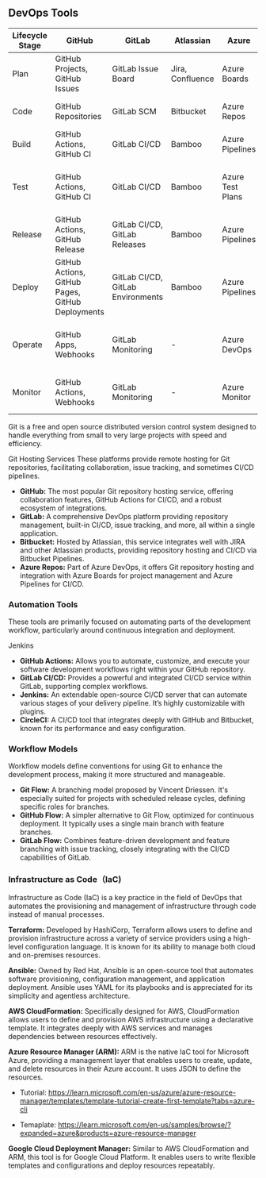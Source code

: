## DevOps Tools

| Lifecycle Stage | GitHub                                           | GitLab                            | Atlassian        | Azure            | AWS                                   | GCP                                      | Red Hat            | Other                                   |
|-----------------|--------------------------------------------------|-----------------------------------|------------------|------------------|---------------------------------------|------------------------------------------|--------------------|-----------------------------------------|
| Plan            | GitHub Projects, GitHub Issues                   | GitLab Issue Board                | Jira, Confluence | Azure Boards     | AWS CodeStar                          | Google Issue Tracker                     | -                  | Trello, Asana                           |
| Code            | GitHub Repositories                              | GitLab SCM                        | Bitbucket        | Azure Repos      | AWS CodeCommit                        | Cloud Source Repositories                | -                  | Subversion, Mercurial                   |
| Build           | GitHub Actions, GitHub CI                        | GitLab CI/CD                      | Bamboo           | Azure Pipelines  | AWS CodeBuild                         | Cloud Build                              | OpenShift CI/CD    | Jenkins, CircleCI, Travis CI            |
| Test            | GitHub Actions, GitHub CI                        | GitLab CI/CD                      | Bamboo           | Azure Test Plans | AWS CodeBuild                         | Cloud Test Lab                           | -                  | Selenium, JUnit, TestNG, Cypress, Mocha |
| Release         | GitHub Actions, GitHub Release                   | GitLab CI/CD, GitLab Releases     | Bamboo           | Azure Pipelines  | AWS CodePipeline                      | Cloud Build                              | OpenShift CI/CD    | Jenkins, CircleCI, GoCD                 |
| Deploy          | GitHub Actions, GitHub Pages, GitHub Deployments | GitLab CI/CD, GitLab Environments | Bamboo           | Azure Pipelines  | AWS CodeDeploy, AWS Elastic Beanstalk | Google Kubernetes Engine                 | OpenShift, Ansible | Docker, Kubernetes, Helm, Puppet        |
| Operate         | GitHub Apps, Webhooks                            | GitLab Monitoring                 | -                | Azure DevOps     | AWS OpsWorks, AWS Systems Manager     | Google Operations (formerly Stackdriver) | OpenShift, Ansible | Nagios, Grafana, Prometheus, Chef       |
| Monitor         | GitHub Actions, Webhooks                         | GitLab Monitoring                 | -                | Azure Monitor    | Amazon CloudWatch                     | Google Operations (formerly Stackdriver) | -                  | Splunk, New Relic, Datadog, Zabbix, ELK |

Git is a free and open source distributed version control system designed to handle everything from small to very large projects with speed and efficiency.

Git Hosting Services
These platforms provide remote hosting for Git repositories, facilitating collaboration, issue tracking, and sometimes CI/CD pipelines.

- **GitHub:** The most popular Git repository hosting service, offering collaboration features, GitHub Actions for CI/CD, and a robust ecosystem of integrations.
- **GitLab:** A comprehensive DevOps platform providing repository management, built-in CI/CD, issue tracking, and more, all within a single application.
- **Bitbucket:** Hosted by Atlassian, this service integrates well with JIRA and other Atlassian products, providing repository hosting and CI/CD via Bitbucket Pipelines.
- **Azure Repos:** Part of Azure DevOps, it offers Git repository hosting and integration with Azure Boards for project management and Azure Pipelines for CI/CD.


### Automation Tools
These tools are primarily focused on automating parts of the development workflow, particularly around continuous integration and deployment.

Jenkins
- **GitHub Actions:** Allows you to automate, customize, and execute your software development workflows right within your GitHub repository.
- **GitLab CI/CD:** Provides a powerful and integrated CI/CD service within GitLab, supporting complex workflows.
- **Jenkins:** An extendable open-source CI/CD server that can automate various stages of your delivery pipeline. It’s highly customizable with plugins.
- **CircleCI:** A CI/CD tool that integrates deeply with GitHub and Bitbucket, known for its performance and easy configuration.

### Workflow Models
Workflow models define conventions for using Git to enhance the development process, making it more structured and manageable.
- **Git Flow:** A branching model proposed by Vincent Driessen. It's especially suited for projects with scheduled release cycles, defining specific roles for branches.
- **GitHub Flow:** A simpler alternative to Git Flow, optimized for continuous deployment. It typically uses a single main branch with feature branches.
- **GitLab Flow:** Combines feature-driven development and feature branching with issue tracking, closely integrating with the CI/CD capabilities of GitLab.



### Infrastructure as Code（IaC)

Infrastructure as Code (IaC) is a key practice in the field of DevOps that automates the provisioning and management of infrastructure through code instead of manual processes. 


**Terraform:** Developed by HashiCorp, Terraform allows users to define and provision infrastructure across a variety of service providers using a high-level configuration language. It is known for its ability to manage both cloud and on-premises resources.

**Ansible:** Owned by Red Hat, Ansible is an open-source tool that automates software provisioning, configuration management, and application deployment. Ansible uses YAML for its playbooks and is appreciated for its simplicity and agentless architecture.

**AWS CloudFormation:** Specifically designed for AWS, CloudFormation allows users to define and provision AWS infrastructure using a declarative template. It integrates deeply with AWS services and manages dependencies between resources effectively.

**Azure Resource Manager (ARM):** ARM is the native IaC tool for Microsoft Azure, providing a management layer that enables users to create, update, and delete resources in their Azure account. It uses JSON to define the resources.

- Tutorial: https://learn.microsoft.com/en-us/azure/azure-resource-manager/templates/template-tutorial-create-first-template?tabs=azure-cli

- Temaplate: https://learn.microsoft.com/en-us/samples/browse/?expanded=azure&products=azure-resource-manager

**Google Cloud Deployment Manager:** Similar to AWS CloudFormation and ARM, this tool is for Google Cloud Platform. It enables users to write flexible templates and configurations and deploy resources repeatably.
